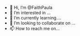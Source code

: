 - 👋 Hi, I’m @FaithPaula
- 👀 I’m interested in ...
- 🌱 I’m currently learning....
- 💞️ I’m looking to collaborate on ...
- 📫 How to reach me on...

<!---
FaithPaula/FaithPaula is a ✨ special ✨ repository because its `README.md` (this file) appears on your GitHub profile.
You can click the Preview link to take a look at your changes.
--->
